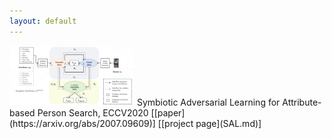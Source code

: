 ```yaml
---
layout: default
---
```

<img src="imgs/model.png" alt="model structure" width="200"> 
Symbiotic Adversarial Learning for Attribute-based Person Search, ECCV2020 [[paper](https://arxiv.org/abs/2007.09609)] [[project page](SAL.md)]
